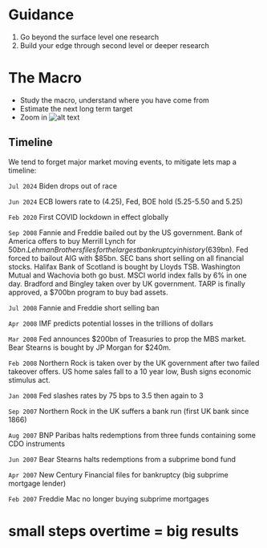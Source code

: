 # Guidance
1. Go beyond the surface level one research
2. Build your edge through second level or deeper research

# The Macro
- Study the macro, understand where you have come from
- Estimate the next long term target
- Zoom in
![alt text](https://taz-ali.github.io/docs/assets/images/RecessionsSP500.gif)

## Timeline
We tend to forget major market moving events, to mitigate lets map a timeline:

`Jul 2024`  Biden drops out of race

`Jun 2024`  ECB lowers rate to (4.25), Fed, BOE hold (5.25-5.50 and 5.25)

`Feb 2020`  First COVID lockdown in effect globally

`Sep 2008`  Fannie and Freddie bailed out by the US government.
            Bank of America offers to buy Merrill Lynch for $50bn.
            Lehman Brothers files for the largest bankruptcy in history ($639bn).
            Fed forced to bailout AIG with $85bn.
            SEC bans short selling on all financial stocks.
            Halifax Bank of Scotland is bought by Lloyds TSB.
            Washington Mutual and Wachovia both go bust.
            MSCI world index falls by 6% in one day.
            Bradford and Bingley taken over by UK government.
            TARP is finally approved, a $700bn program to buy bad assets.

`Jul 2008`  Fannie and Freddie short selling ban

`Apr 2008`  IMF predicts potential losses in the trillions of dollars

`Mar 2008`  Fed announces $200bn of Treasuries to prop the MBS market.
            Bear Stearns is bought by JP Morgan for $240m.

`Feb 2008`  Northern Rock is taken over by the UK government after two failed takeover offers.
            US home sales fall to a 10 year low, Bush signs economic stimulus act.

`Jan 2008`  Fed slashes rates by 75 bps to 3.5 then again to 3

`Sep 2007`  Northern Rock in the UK suffers a bank run (first UK bank since 1866)

`Aug 2007`  BNP Paribas halts redemptions from three funds containing some CDO instruments

`Jun 2007`  Bear Stearns halts redemptions from a subprime bond fund

`Apr 2007`  New Century Financial files for bankruptcy (big subprime mortgage lender)

`Feb 2007`  Freddie Mac no longer buying subprime mortgages


# small steps overtime = big results
